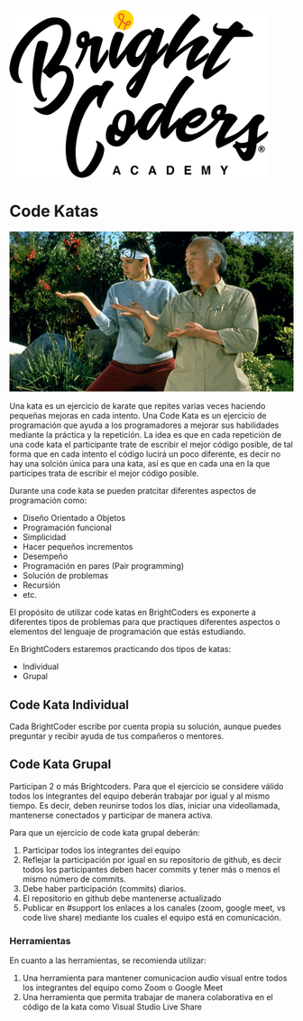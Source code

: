 ![BrightCoders](../../img/logo-bc.png)

# Code Katas
![BrightCoders](img/kata.jpg)

Una kata es un ejercicio de karate que repites varias veces haciendo pequeñas mejoras en cada intento. Una Code Kata es un ejercicio de programación que ayuda a los programadores a mejorar sus habilidades mediante la práctica y la repetición. La idea es que en cada repetición de una code kata el participante trate de escribir el mejor código posible, de tal forma que en cada intento el código lucirá un poco diferente, es decir no hay una solción única para una kata, así es que en cada una en la que participes trata de escribir el mejor código posible.

Durante una code kata se pueden pratcitar diferentes aspectos de programación como:
- Diseño Orientado a Objetos
- Programación funcional
- Simplicidad
- Hacer pequeños incrementos
- Desempeño
- Programación en pares (Pair programming)
- Solución de problemas
- Recursión
- etc.

El propósito de utilizar code katas en BrightCoders es exponerte a diferentes tipos de problemas para que practiques diferentes aspectos o elementos del lenguaje de programación que estás estudiando.

En BrightCoders estaremos practicando dos tipos de katas:
- Individual
- Grupal

## Code Kata Individual

Cada BrightCoder escribe por cuenta propia su solución, aunque puedes preguntar y recibir ayuda de tus compañeros o mentores.

## Code Kata Grupal
Participan 2 o más Brightcoders.  Para que el ejercicio se considere válido todos los integrantes del equipo deberán trabajar por igual y al mismo tiempo. Es decir, deben reunirse todos los días, iniciar una videollamada, mantenerse conectados y participar de manera activa.

Para que un ejercicio de code kata grupal deberán:

1. Participar todos los integrantes del equipo
2. Reflejar la participación por igual en su repositorio de github, es decir todos los participantes deben hacer commits y tener más o menos el mismo número de commits.
3. Debe haber participación (commits) diarios.
4. El repositorio en github debe mantenerse actualizado
5. Publicar en #support los enlaces a los canales (zoom, google meet, vs code live share) mediante los cuales el equipo está en comunicación.

### Herramientas

En cuanto a las herramientas, se recomienda utilizar:
1. Una herramienta para mantener comunicacion audio visual entre todos los integrantes del equipo como Zoom o Google Meet
2. Una herramienta que permita trabajar de manera colaborativa en el código de la kata como Visual Studio Live Share
